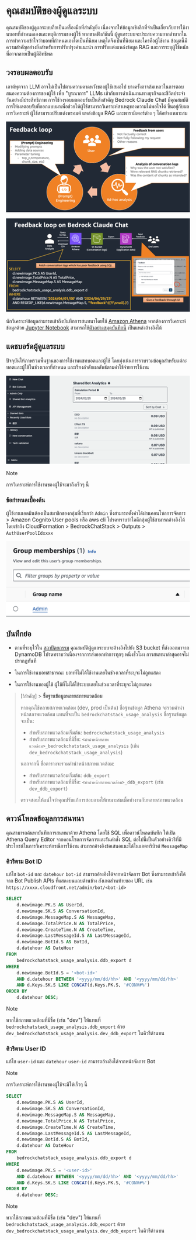 # คุณสมบัติของผู้ดูแลระบบ

คุณสมบัติของผู้ดูแลระบบถือเป็นเครื่องมือที่สำคัญยิ่ง เนื่องจากให้ข้อมูลเชิงลึกที่จำเป็นเกี่ยวกับการใช้งานบอทที่กำหนดเองและพฤติกรรมของผู้ใช้ หากขาดฟังก์ชันนี้ ผู้ดูแลระบบจะประสบความยากลำบากในการทำความเข้าใจว่าบอทที่กำหนดเองใดเป็นที่นิยม เหตุใดจึงเป็นที่นิยม และใครคือผู้ใช้งาน ข้อมูลนี้มีความสำคัญอย่างยิ่งสำหรับการปรับปรุงคำแนะนำ การปรับแต่งแหล่งข้อมูล RAG และการระบุผู้ใช้หนักที่อาจกลายเป็นผู้มีอิทธิพล

## วงรอบผลตอบรับ

เอาต์พุตจาก LLM อาจไม่เป็นไปตามความคาดหวังของผู้ใช้เสมอไป บางครั้งอาจล้มเหลวในการตอบสนองความต้องการของผู้ใช้ เพื่อ "บูรณาการ" LLMs เข้ากับการดำเนินงานทางธุรกิจและชีวิตประจำวันอย่างมีประสิทธิภาพ การใช้วงรอบผลตอบรับเป็นสิ่งสำคัญ Bedrock Claude Chat มีคุณสมบัติการให้ผลตอบรับที่ออกแบบมาเพื่อช่วยให้ผู้ใช้สามารถวิเคราะห์สาเหตุของความไม่พอใจได้ ขึ้นอยู่กับผลการวิเคราะห์ ผู้ใช้สามารถปรับแต่งพรอมต์ แหล่งข้อมูล RAG และพารามิเตอร์ต่าง ๆ ได้อย่างเหมาะสม

![](./imgs/feedback_loop.png)

![](./imgs/feedback-using-claude-chat.png)

นักวิเคราะห์ข้อมูลสามารถเข้าถึงบันทึกการสนทนาโดยใช้ [Amazon Athena](https://aws.amazon.com/jp/athena/) หากต้องการวิเคราะห์ข้อมูลด้วย [Jupyter Notebook](https://jupyter.org/) สามารถใช้[ตัวอย่างสมุดบันทึกนี้](../examples/notebooks/feedback_analysis_example.ipynb) เป็นแหล่งอ้างอิงได้

## แดชบอร์ดผู้ดูแลระบบ

ปัจจุบันให้ภาพรวมพื้นฐานของการใช้งานแชทบอตและผู้ใช้ โดยมุ่งเน้นการรวบรวมข้อมูลสำหรับแต่ละบอตและผู้ใช้ในช่วงเวลาที่กำหนด และเรียงลำดับผลลัพธ์ตามค่าใช้จ่ายการใช้งาน

![](./imgs/admin_bot_analytics.png)

> [!Note]
> การวิเคราะห์การใช้งานของผู้ใช้จะมาถึงเร็วๆ นี้

### ข้อกำหนดเบื้องต้น

ผู้ใช้งานแอดมินต้องเป็นสมาชิกของกลุ่มที่เรียกว่า `Admin` ซึ่งสามารถตั้งค่าได้ผ่านคอนโซลการจัดการ > Amazon Cognito User pools หรือ aws cli โปรดทราบว่าไอดีกลุ่มผู้ใช้สามารถอ้างอิงได้โดยเข้าถึง CloudFormation > BedrockChatStack > Outputs > `AuthUserPoolIdxxxx`

![](./imgs/group_membership_admin.png)

## บันทึกย่อ

- ตามที่ระบุไว้ใน [สถาปัตยกรรม](../README.md#architecture) คุณสมบัติผู้ดูแลระบบจะอ้างอิงไปยัง S3 bucket ที่ส่งออกมาจาก DynamoDB โปรดทราบว่าเนื่องจากการส่งออกทำการทุกๆ หนึ่งชั่วโมง การสนทนาล่าสุดอาจไม่ปรากฏทันที

- ในการใช้งานบอทสาธารณะ บอทที่ไม่ได้ใช้งานเลยในช่วงเวลาที่ระบุจะไม่ถูกแสดง

- ในการใช้งานของผู้ใช้ ผู้ใช้ที่ไม่ได้ใช้ระบบเลยในช่วงเวลาที่ระบุจะไม่ถูกแสดง

> [!สำคัญ] > **ชื่อฐานข้อมูลหลายสภาพแวดล้อม**
>
> หากคุณใช้หลายสภาพแวดล้อม (dev, prod เป็นต้น) ชื่อฐานข้อมูล Athena จะรวมคำนำหน้าสภาพแวดล้อม แทนที่จะเป็น `bedrockchatstack_usage_analysis` ชื่อฐานข้อมูลจะเป็น:
>
> - สำหรับสภาพแวดล้อมเริ่มต้น: `bedrockchatstack_usage_analysis`
> - สำหรับสภาพแวดล้อมที่มีชื่อ: `<คำนำหน้าสภาพแวดล้อม>_bedrockchatstack_usage_analysis` (เช่น `dev_bedrockchatstack_usage_analysis`)
>
> นอกจากนี้ ชื่อตารางจะรวมคำนำหน้าสภาพแวดล้อม:
>
> - สำหรับสภาพแวดล้อมเริ่มต้น: `ddb_export`
> - สำหรับสภาพแวดล้อมที่มีชื่อ: `<คำนำหน้าสภาพแวดล้อม>_ddb_export` (เช่น `dev_ddb_export`)
>
> ตรวจสอบให้แน่ใจว่าคุณปรับแก้การสอบถามให้เหมาะสมเมื่อทำงานกับหลายสภาพแวดล้อม

## ดาวน์โหลดข้อมูลการสนทนา

คุณสามารถค้นหาบันทึกการสนทนาด้วย Athena โดยใช้ SQL เพื่อดาวน์โหลดบันทึก ให้เปิด Athena Query Editor จากคอนโซลการจัดการและรันคำสั่ง SQL ต่อไปนี้เป็นตัวอย่างคิวรีที่มีประโยชน์ในการวิเคราะห์กรณีการใช้งาน สามารถอ้างอิงข้อเสนอแนะได้ในแอตทริบิวต์ `MessageMap`

### คิวรีตาม Bot ID

แก้ไข `bot-id` และ `datehour` `bot-id` สามารถอ้างอิงได้จากหน้าจัดการ Bot ซึ่งสามารถเข้าถึงได้จาก Bot Publish APIs ที่แสดงบนแถบด้านข้าง สังเกตส่วนท้ายของ URL เช่น `https://xxxx.cloudfront.net/admin/bot/<bot-id>`

```sql
SELECT
    d.newimage.PK.S AS UserId,
    d.newimage.SK.S AS ConversationId,
    d.newimage.MessageMap.S AS MessageMap,
    d.newimage.TotalPrice.N AS TotalPrice,
    d.newimage.CreateTime.N AS CreateTime,
    d.newimage.LastMessageId.S AS LastMessageId,
    d.newimage.BotId.S AS BotId,
    d.datehour AS DateHour
FROM
    bedrockchatstack_usage_analysis.ddb_export d
WHERE
    d.newimage.BotId.S = '<bot-id>'
    AND d.datehour BETWEEN '<yyyy/mm/dd/hh>' AND '<yyyy/mm/dd/hh>'
    AND d.Keys.SK.S LIKE CONCAT(d.Keys.PK.S, '#CONV#%')
ORDER BY
    d.datehour DESC;
```

> [!Note]
> หากใช้สภาพแวดล้อมที่มีชื่อ (เช่น "dev") ให้แทนที่ `bedrockchatstack_usage_analysis.ddb_export` ด้วย `dev_bedrockchatstack_usage_analysis.dev_ddb_export` ในคิวรีด้านบน

### คิวรีตาม User ID

แก้ไข `user-id` และ `datehour` `user-id` สามารถอ้างอิงได้จากหน้าจัดการ Bot

> [!Note]
> การวิเคราะห์การใช้งานของผู้ใช้จะมีให้เร็วๆ นี้

```sql
SELECT
    d.newimage.PK.S AS UserId,
    d.newimage.SK.S AS ConversationId,
    d.newimage.MessageMap.S AS MessageMap,
    d.newimage.TotalPrice.N AS TotalPrice,
    d.newimage.CreateTime.N AS CreateTime,
    d.newimage.LastMessageId.S AS LastMessageId,
    d.newimage.BotId.S AS BotId,
    d.datehour AS DateHour
FROM
    bedrockchatstack_usage_analysis.ddb_export d
WHERE
    d.newimage.PK.S = '<user-id>'
    AND d.datehour BETWEEN '<yyyy/mm/dd/hh>' AND '<yyyy/mm/dd/hh>'
    AND d.Keys.SK.S LIKE CONCAT(d.Keys.PK.S, '#CONV#%')
ORDER BY
    d.datehour DESC;
```

> [!Note]
> หากใช้สภาพแวดล้อมที่มีชื่อ (เช่น "dev") ให้แทนที่ `bedrockchatstack_usage_analysis.ddb_export` ด้วย `dev_bedrockchatstack_usage_analysis.dev_ddb_export` ในคิวรีด้านบน